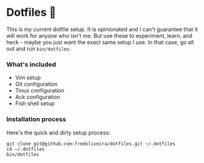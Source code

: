 # Dotfiles 👋

This is my current dotfile setup. It is opinionated and I can't guarantee
that it will work for anyone who isn't me. But use these to experiment,
learn, and heck - maybe you just want the exact same setup I use. In that
case, go all out and run `bin/dotfiles`.

### What's included

* Vim setup
* Git configuration
* Tmux configuration
* Ack configuration
* Fish shell setup

### Installation process

Here's the quick and dirty setup process:

```
git clone git@github.com:fredoliveira/dotfiles.git ~/.dotfiles
cd ~/.dotfiles
bin/dotfiles
```
